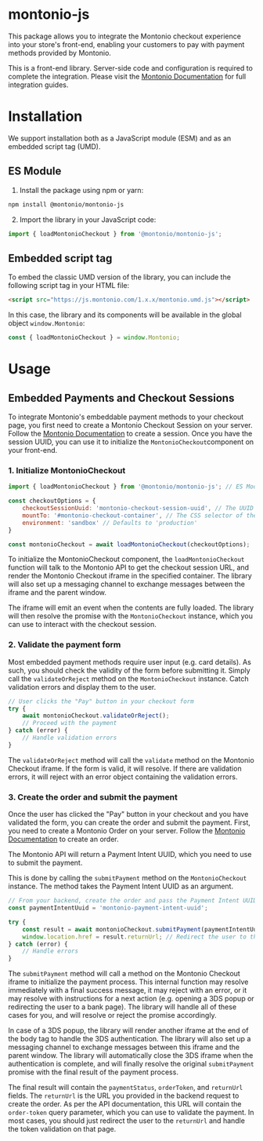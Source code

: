 # montonio-js

This package allows you to integrate the Montonio checkout experience into your store's front-end, enabling your customers to pay with payment methods provided by Montonio.

This is a front-end library. Server-side code and configuration is required to complete the integration. Please visit the [Montonio Documentation](https://docs.montonio.com/) for full integration guides.

# Installation

We support installation both as a JavaScript module (ESM) and as an embedded script tag (UMD).

## ES Module

1. Install the package using npm or yarn:
```bash
npm install @montonio/montonio-js
```
2. Import the library in your JavaScript code:
```javascript
import { loadMontonioCheckout } from '@montonio/montonio-js';
```

## Embedded script tag

To embed the classic UMD version of the library, you can include the following script tag in your HTML file:

```html
<script src="https://js.montonio.com/1.x.x/montonio.umd.js"></script>
```

In this case, the library and its components will be available in the global object `window.Montonio`:

```javascript
const { loadMontonioCheckout } = window.Montonio;
```

# Usage

## Embedded Payments and Checkout Sessions

To integrate Montonio's embeddable payment methods to your checkout page, you first need to create a Montonio Checkout Session on your server. Follow the [Montonio Documentation](https://docs.montonio.com/) to create a session. Once you have the session UUID, you can use it to initialize the `MontonioCheckout`component on your front-end.

### 1. Initialize MontonioCheckout

```javascript
import { loadMontonioCheckout } from '@montonio/montonio-js'; // ES Module usage. See above for UMD imports

const checkoutOptions = {
    checkoutSessionUuid: 'montonio-checkout-session-uuid', // The UUID of the checkout session created on your server
    mountTo: '#montonio-checkout-container', // The CSS selector of the container where the Montonio Checkout will be rendered
    environment: 'sandbox' // Defaults to 'production'
}

const montonioCheckout = await loadMontonioCheckout(checkoutOptions);
```

To initialize the MontonioCheckout component, the `loadMontonioCheckout` function will talk to the Montonio API to get the checkout session URL, and render the Montonio Checkout iframe in the specified container. The library will also set up a messaging channel to exchange messages between the iframe and the parent window.

The iframe will emit an event when the contents are fully loaded. The library will then resolve the promise with the `MontonioCheckout` instance, which you can use to interact with the checkout session.

### 2. Validate the payment form

Most embedded payment methods require user input (e.g. card details). As such, you should check the validity of the form before submitting it. Simply call the `validateOrReject` method on the `MontonioCheckout` instance. Catch validation errors and display them to the user.

```javascript
// User clicks the "Pay" button in your checkout form
try {
    await montonioCheckout.validateOrReject();
    // Proceed with the payment
} catch (error) {
    // Handle validation errors
}
```

The `validateOrReject` method will call the `validate` method on the Montonio Checkout iframe. If the form is valid, it will resolve. If there are validation errors, it will reject with an error object containing the validation errors.

### 3. Create the order and submit the payment

Once the user has clicked the "Pay" button in your checkout and you have validated the form, you can create the order and submit the payment. First, you need to create a Montonio Order on your server. Follow the [Montonio Documentation](https://docs.montonio.com/) to create an order.

The Montonio API will return a Payment Intent UUID, which you need to use to submit the payment.

This is done by calling the `submitPayment` method on the `MontonioCheckout` instance. The method takes the Payment Intent UUID as an argument.

```javascript
// From your backend, create the order and pass the Payment Intent UUID to the frontend
const paymentIntentUuid = 'montonio-payment-intent-uuid';

try {
    const result = await montonioCheckout.submitPayment(paymentIntentUuid);
    window.location.href = result.returnUrl; // Redirect the user to the thank you page
} catch (error) {
    // Handle errors
}
```

The `submitPayment` method will call a method on the Montonio Checkout iframe to initialize the payment process. This internal function may resolve immediately with a final success message, it may reject with an error, or it may resolve with instructions for a next action (e.g. opening a 3DS popup or redirecting the user to a bank page). The library will handle all of these cases for you, and will resolve or reject the promise accordingly.

In case of a 3DS popup, the library will render another iframe at the end of the body tag to handle the 3DS authentication. The library will also set up a messaging channel to exchange messages between this iframe and the parent window. The library will automatically close the 3DS iframe when the authentication is complete, and will finally resolve the original `submitPayment` promise with the final result of the payment process.

The final result will contain the `paymentStatus`, `orderToken`, and `returnUrl` fields. The `returnUrl` is the URL you provided in the backend request to create the order. As per the API documentation, this URL will contain the `order-token` query parameter, which you can use to validate the payment. In most cases, you should just redirect the user to the `returnUrl` and handle the token validation on that page.
